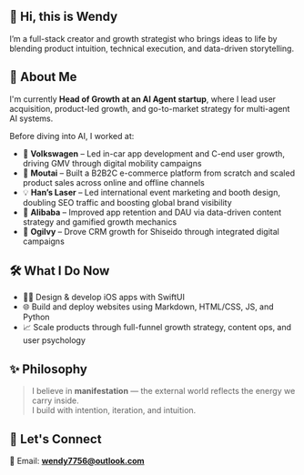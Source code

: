 ## 👋 Hi, this is Wendy

I’m a full-stack creator and growth strategist who brings ideas to life by blending product intuition, technical execution, and data-driven storytelling.

## 💼 About Me

I'm currently **Head of Growth at an AI Agent startup**, where I lead user acquisition, product-led growth, and go-to-market strategy for multi-agent AI systems.

Before diving into AI, I worked at:

- 🚗 **Volkswagen** – Led in-car app development and C-end user growth, driving GMV through digital mobility campaigns  
- 🍶 **Moutai** – Built a B2B2C e-commerce platform from scratch and scaled product sales across online and offline channels  
- 💡 **Han’s Laser** – Led international event marketing and booth design, doubling SEO traffic and boosting global brand visibility  
- 🛒 **Alibaba** – Improved app retention and DAU via data-driven content strategy and gamified growth mechanics  
- 🧠 **Ogilvy** – Drove CRM growth for Shiseido through integrated digital campaigns


## 🛠️ What I Do Now

- 👩‍💻 Design & develop iOS apps with SwiftUI  
- 🌐 Build and deploy websites using Markdown, HTML/CSS, JS, and Python  
- 📈 Scale products through full-funnel growth strategy, content ops, and user psychology

## ✨ Philosophy

> I believe in **manifestation** — the external world reflects the energy we carry inside.  
> I build with intention, iteration, and intuition.


## 💬 Let's Connect

📧 Email: **wendy7756@outlook.com**  


<!--
**wendy7756/wendy7756** is a ✨ _special_ ✨ repository because its `README.md` (this file) appears on your GitHub profile.

Here are some ideas to get you started:

- 🔭 I’m currently working on ...
- 🌱 I’m currently learning ...
- 👯 I’m looking to collaborate on ...
- 🤔 I’m looking for help with ...
- 💬 Ask me about ...
- 📫 How to reach me: ...
- 😄 Pronouns: ...
- ⚡ Fun fact: ...
-->
